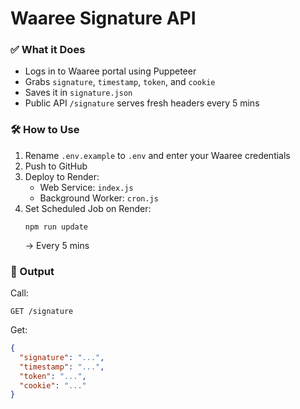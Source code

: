 # Waaree Signature API

### ✅ What it Does
- Logs in to Waaree portal using Puppeteer
- Grabs `signature`, `timestamp`, `token`, and `cookie`
- Saves it in `signature.json`
- Public API `/signature` serves fresh headers every 5 mins

### 🛠 How to Use

1. Rename `.env.example` to `.env` and enter your Waaree credentials
2. Push to GitHub
3. Deploy to Render:
   - Web Service: `index.js`
   - Background Worker: `cron.js`
4. Set Scheduled Job on Render:
   ```
   npm run update
   ```
   → Every 5 mins

### 🔁 Output
Call:
```
GET /signature
```

Get:
```json
{
  "signature": "...",
  "timestamp": "...",
  "token": "...",
  "cookie": "..."
}
```
